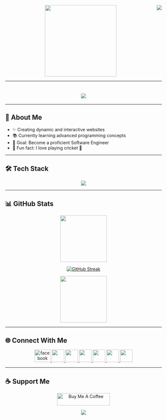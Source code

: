 <img align="right" src="https://visitor-badge.laobi.icu/badge?page_id=tanvermax.tanvermax">

<div align="center">
  <img height="230" src="https://i.ibb.co.com/TxDfDq5c/tanver-mahidi.png" />
</div>

---

<h1 align="center">
  <a href="https://git.io/typing-svg">
    <img src="https://readme-typing-svg.herokuapp.com?size=30&duration=3000&color=61DAFB&center=true&vCenter=true&lines=Hello,+There!+👋;Welcome+to+My+GitHub!;I'm+Tanver+Mahidi!;A+MERN+Stack+Developer;From+Dhaka,+Bangladesh">
  </a>
</h1>

---

## 🌟 About Me

- ✨ Creating dynamic and interactive websites
- 📚 Currently learning advanced programming concepts
- 🎯 Goal: Become a proficient Software Engineer
- 🎲 Fun fact: I love playing cricket 🏏

---

## 🛠️ Tech Stack

<div align="center">
  <img src="https://skillicons.dev/icons?i=js,react,nextjs,nodejs,mongodb,vue,tailwind,html,css,firebase,vscode" />
</div>

---

## 📊 GitHub Stats

<div align="center">
  <img src="https://github-readme-stats.vercel.app/api?username=tanvermax&show_icons=true&theme=tokyonight" height="150">
  
  [![GitHub Streak](https://nirzak-streak-stats.vercel.app?user=tanvermax&theme=shadow-red&date_format=M%20j%5B%2C%20Y%5D&exclude_days=Sun%2CMon)](https://git.io/streak-stats)

  <img src="https://github-readme-stats.vercel.app/api/top-langs/?username=tanvermax&layout=compact&theme=tokyonight" height="150">
</div>

---

## 🌐 Connect With Me

<p align="center">
  <a href="https://www.facebook.com/tanvermahidi999/" target="_blank">
    <img src="https://raw.githubusercontent.com/maurodesouza/profile-readme-generator/master/src/assets/icons/social/facebook/default.svg" width="52" height="40" alt="facebook logo"  />
  </a>
  <a href="https://www.linkedin.com/in/tanver-mahidi-2725292ab/" target="_blank">
    <img src="https://skillicons.dev/icons?i=linkedin" width="40" height="40">
  </a>
  <a href="https://x.com/MahidiTanv41555" target="_blank">
    <img src="https://skillicons.dev/icons?i=twitter" width="40" height="40">
  </a>
  <a href="https://github.com/tanvermax" target="_blank">
    <img src="https://skillicons.dev/icons?i=github" width="40" height="40">
  </a>
  <a href="https://www.youtube.com/@TanveerMahidi" target="_blank">
    <img src="https://skillicons.dev/icons?i=youtube" width="40" height="40">
  </a>
  <a href="https://www.instagram.com/tanverstagram/?hl=en" target="_blank">
    <img src="https://skillicons.dev/icons?i=instagram" width="40" height="40">
  </a>
  <a href="https://www.facebook.com/tanvermahidi999/" target="_blank">
    <img src="https://skillicons.dev/icons?i=facebook" width="40" height="40">
  </a>
</p>

---

## ☕ Support Me

<p align="center">
  <a href="https://www.buymeacoffee.com/mokkapps" target="_blank">
    <img src="https://cdn.buymeacoffee.com/buttons/default-red.png" alt="Buy Me A Coffee" height="40" width="170">
  </a>
</p>

<p align="center">
  <img src="https://capsule-render.vercel.app/api?type=waving&color=gradient&height=60&section=footer"/>
</p>
